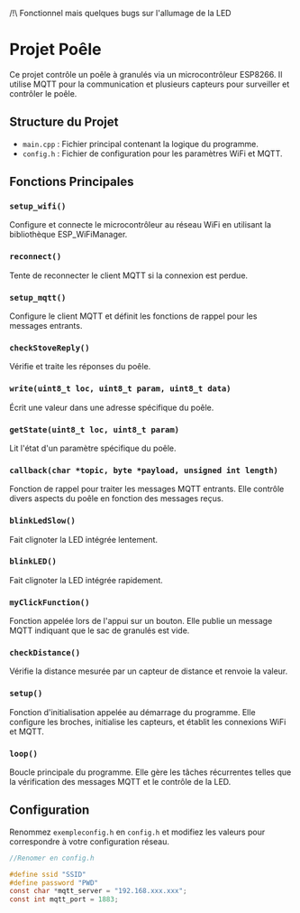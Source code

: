 /!\ Fonctionnel mais quelques bugs sur l'allumage de la LED

# Projet Poêle

Ce projet contrôle un poêle à granulés via un microcontrôleur ESP8266. Il utilise MQTT pour la communication et plusieurs capteurs pour surveiller et contrôler le poêle.

## Structure du Projet

- `main.cpp` : Fichier principal contenant la logique du programme.
- `config.h` : Fichier de configuration pour les paramètres WiFi et MQTT.

## Fonctions Principales

### `setup_wifi()`

Configure et connecte le microcontrôleur au réseau WiFi en utilisant la bibliothèque ESP_WiFiManager.

### `reconnect()`

Tente de reconnecter le client MQTT si la connexion est perdue.

### `setup_mqtt()`

Configure le client MQTT et définit les fonctions de rappel pour les messages entrants.

### `checkStoveReply()`

Vérifie et traite les réponses du poêle.

### `write(uint8_t loc, uint8_t param, uint8_t data)`

Écrit une valeur dans une adresse spécifique du poêle.

### `getState(uint8_t loc, uint8_t param)`

Lit l'état d'un paramètre spécifique du poêle.

### `callback(char *topic, byte *payload, unsigned int length)`

Fonction de rappel pour traiter les messages MQTT entrants. Elle contrôle divers aspects du poêle en fonction des messages reçus.

### `blinkLedSlow()`

Fait clignoter la LED intégrée lentement.

### `blinkLED()`

Fait clignoter la LED intégrée rapidement.

### `myClickFunction()`

Fonction appelée lors de l'appui sur un bouton. Elle publie un message MQTT indiquant que le sac de granulés est vide.

### `checkDistance()`

Vérifie la distance mesurée par un capteur de distance et renvoie la valeur.

### `setup()`

Fonction d'initialisation appelée au démarrage du programme. Elle configure les broches, initialise les capteurs, et établit les connexions WiFi et MQTT.

### `loop()`

Boucle principale du programme. Elle gère les tâches récurrentes telles que la vérification des messages MQTT et le contrôle de la LED.

## Configuration

Renommez `exempleconfig.h` en `config.h` et modifiez les valeurs pour correspondre à votre configuration réseau.

```h
//Renomer en config.h

#define ssid "SSID"
#define password "PWD"
const char *mqtt_server = "192.168.xxx.xxx";
const int mqtt_port = 1883;
